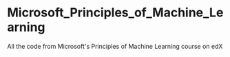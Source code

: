 # Microsoft_Principles_of_Machine_Learning
All the code from Microsoft's Principles of Machine Learning course on edX
